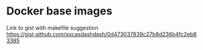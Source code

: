 # Docker base images

Link to gist with makefile suggestion
https://gist.github.com/xocasdashdash/0d473037839c27b8d236b4fc2eb83385